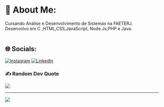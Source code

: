# 💫 About Me:
Cursando Análise e Desenvolvimento de Sistemas na FAETERJ.<br>Desenvolvo em C ,HTML,CSS,JavaScript, Node.Js,PHP e Java. <br><br>


## 🌐 Socials:
[![Instagram](https://img.shields.io/badge/Instagram-%23E4405F.svg?logo=Instagram&logoColor=white)](https://instagram.com/felipebent0o) [![LinkedIn](https://img.shields.io/badge/LinkedIn-%230077B5.svg?logo=linkedin&logoColor=white)](https://linkedin.com/in/FelipeBento) 


### ✍️ Random Dev Quote
![](https://quotes-github-readme.vercel.app/api?type=horizontal&theme=radical)

---
[![](https://visitcount.itsvg.in/api?id=Feliperjj&icon=4&color=0)](https://visitcount.itsvg.in)


<!--
**feliperjj/feliperjj** is a ✨ _special_ ✨ repository because its `README.md` (this file) appears on your GitHub profile.

Here are some ideas to get you started:

- 🔭 I’m currently working on ...
- 🌱 I’m currently learning ...
- 👯 I’m looking to collaborate on ...
- 🤔 I’m looking for help with ...
- 💬 Ask me about ...
- 📫 How to reach me: ...
- 😄 Pronouns: ...
- ⚡ Fun fact: ...
-->
